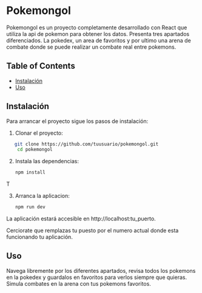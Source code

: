 # Pokemongol

Pokemongol es un proyecto completamente desarrollado con React que utiliza la api de pokemon para obtener los datos. Presenta tres apartados diferenciados. La pokedex, un area de favoritos  y por ultimo una arena de combate donde se puede realizar un combate real entre pokemons.


## Table of Contents
- [Instalación](#nstalacion)
- [Uso](#uso)


## Instalación

Para arrancar el proyecto sigue los pasos de instalación:


1. Clonar el proyecto:

```bash
   git clone https://github.com/tuusuario/pokemongol.git
    cd pokemongol
```

2. Instala las dependencias:

     ```bash
     npm install
    ```
T

3. Arranca la aplicacion: 

    ```bash
    npm run dev
    ```
La aplicación estará accesible en http://localhost:tu_puerto.

Cerciorate que remplazas tu puesto por el numero actual donde esta funcionando tu aplicación.

## Uso

Navega libremente por los diferentes apartados, revisa todos los pokemons en la pokedex y guardalos en favoritos para verlos siempre que quieras. Simula combates en la arena con tus pokemons favoritos.

